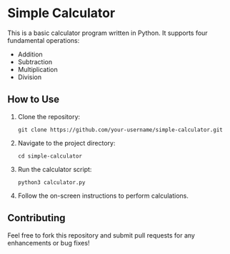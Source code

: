 # Simple Calculator

This is a basic calculator program written in Python. It supports four fundamental operations:

- Addition
- Subtraction
- Multiplication
- Division

## How to Use

1. Clone the repository:
    ```
    git clone https://github.com/your-username/simple-calculator.git
    ```
    
2. Navigate to the project directory:
    ```
    cd simple-calculator
    ```

3. Run the calculator script:
    ```
    python3 calculator.py
    ```

4. Follow the on-screen instructions to perform calculations.

## Contributing

Feel free to fork this repository and submit pull requests for any enhancements or bug fixes!
